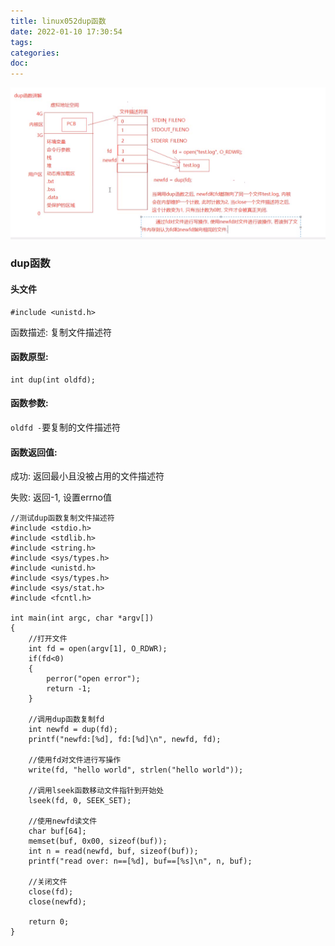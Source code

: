 ```yaml
---
title: linux052dup函数
date: 2022-01-10 17:30:54
tags:
categories:
doc:
---
```


![image-20220110173058857](../../themes/pure/source/images/javawz/image-20220110173058857.png)



### dup函数

#### 头文件

```
#include <unistd.h>
```

函数描述: 复制文件描述符

#### 函数原型:

```
int dup(int oldfd);
```

#### 函数参数: 

`oldfd -`要复制的文件描述符

#### 函数返回值:

 成功: 返回最小且没被占用的文件描述符

失败: 返回-1, 设置errno值

```
//测试dup函数复制文件描述符
#include <stdio.h>
#include <stdlib.h>
#include <string.h>
#include <sys/types.h>
#include <unistd.h>
#include <sys/types.h>
#include <sys/stat.h>
#include <fcntl.h>

int main(int argc, char *argv[])
{
	//打开文件
	int fd = open(argv[1], O_RDWR);
	if(fd<0)
	{
		perror("open error");
		return -1;
	}

	//调用dup函数复制fd
	int newfd = dup(fd);
	printf("newfd:[%d], fd:[%d]\n", newfd, fd);

	//使用fd对文件进行写操作
	write(fd, "hello world", strlen("hello world"));

	//调用lseek函数移动文件指针到开始处
	lseek(fd, 0, SEEK_SET);

	//使用newfd读文件
	char buf[64];
	memset(buf, 0x00, sizeof(buf));
	int n = read(newfd, buf, sizeof(buf));
	printf("read over: n==[%d], buf==[%s]\n", n, buf);

	//关闭文件
	close(fd);
	close(newfd);

	return 0;
}

```

